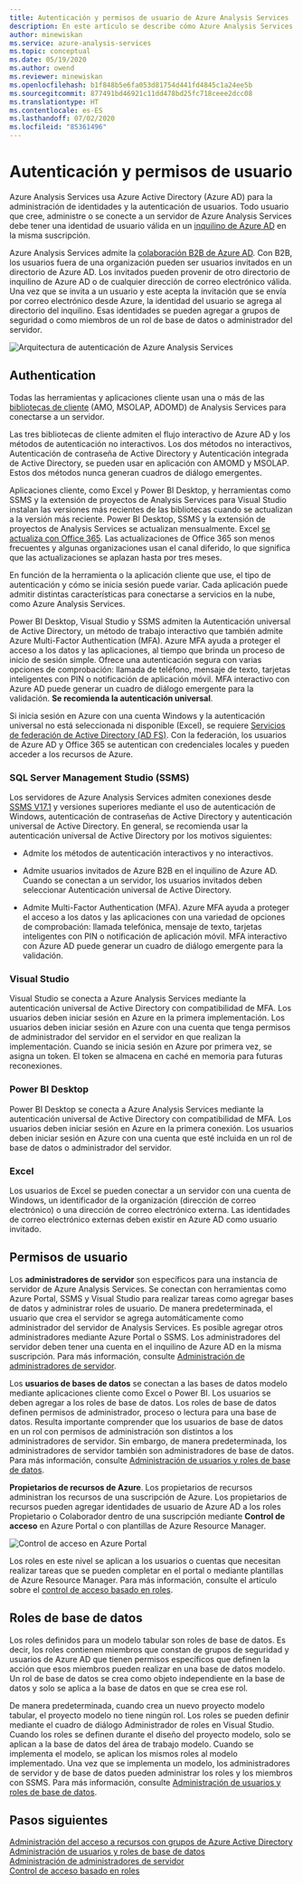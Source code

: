 ```yaml
---
title: Autenticación y permisos de usuario de Azure Analysis Services | Microsoft Docs
description: En este artículo se describe cómo Azure Analysis Services usa Azure Active Directory (Azure AD) para la administración de identidades y la autenticación de usuarios.
author: minewiskan
ms.service: azure-analysis-services
ms.topic: conceptual
ms.date: 05/19/2020
ms.author: owend
ms.reviewer: minewiskan
ms.openlocfilehash: b1f848b5e6fa053d81754d441fd4845c1a24ee5b
ms.sourcegitcommit: 877491bd46921c11dd478bd25fc718ceee2dcc08
ms.translationtype: HT
ms.contentlocale: es-ES
ms.lasthandoff: 07/02/2020
ms.locfileid: "85361496"
---
```

# <a name="authentication-and-user-permissions"></a>Autenticación y permisos de usuario

Azure Analysis Services usa Azure Active Directory (Azure AD) para la administración de identidades y la autenticación de usuarios. Todo usuario que cree, administre o se conecte a un servidor de Azure Analysis Services debe tener una identidad de usuario válida en un [inquilino de Azure AD](../active-directory/fundamentals/active-directory-administer.md) en la misma suscripción.

Azure Analysis Services admite la [colaboración B2B de Azure AD](../active-directory/active-directory-b2b-what-is-azure-ad-b2b.md). Con B2B, los usuarios fuera de una organización pueden ser usuarios invitados en un directorio de Azure AD. Los invitados pueden provenir de otro directorio de inquilino de Azure AD o de cualquier dirección de correo electrónico válida. Una vez que se invita a un usuario y este acepta la invitación que se envía por correo electrónico desde Azure, la identidad del usuario se agrega al directorio del inquilino. Esas identidades se pueden agregar a grupos de seguridad o como miembros de un rol de base de datos o administrador del servidor.

![Arquitectura de autenticación de Azure Analysis Services](./media/analysis-services-manage-users/aas-manage-users-arch.png)

## <a name="authentication"></a>Authentication

Todas las herramientas y aplicaciones cliente usan una o más de las [bibliotecas de cliente](https://docs.microsoft.com/analysis-services/client-libraries?view=azure-analysis-services-current) (AMO, MSOLAP, ADOMD) de Analysis Services para conectarse a un servidor. 

Las tres bibliotecas de cliente admiten el flujo interactivo de Azure AD y los métodos de autenticación no interactivos. Los dos métodos no interactivos, Autenticación de contraseña de Active Directory y Autenticación integrada de Active Directory, se pueden usar en aplicación con AMOMD y MSOLAP. Estos dos métodos nunca generan cuadros de diálogo emergentes.

Aplicaciones cliente, como Excel y Power BI Desktop, y herramientas como SSMS y la extensión de proyectos de Analysis Services para Visual Studio instalan las versiones más recientes de las bibliotecas cuando se actualizan a la versión más reciente. Power BI Desktop, SSMS y la extensión de proyectos de Analysis Services se actualizan mensualmente. Excel [se actualiza con Office 365](https://support.office.com/article/When-do-I-get-the-newest-features-in-Office-2016-for-Office-365-da36192c-58b9-4bc9-8d51-bb6eed468516). Las actualizaciones de Office 365 son menos frecuentes y algunas organizaciones usan el canal diferido, lo que significa que las actualizaciones se aplazan hasta por tres meses.

En función de la herramienta o la aplicación cliente que use, el tipo de autenticación y cómo se inicia sesión puede variar. Cada aplicación puede admitir distintas características para conectarse a servicios en la nube, como Azure Analysis Services.

Power BI Desktop, Visual Studio y SSMS admiten la Autenticación universal de Active Directory, un método de trabajo interactivo que también admite Azure Multi-Factor Authentication (MFA). Azure MFA ayuda a proteger el acceso a los datos y las aplicaciones, al tiempo que brinda un proceso de inicio de sesión simple. Ofrece una autenticación segura con varias opciones de comprobación: llamada de teléfono, mensaje de texto, tarjetas inteligentes con PIN o notificación de aplicación móvil. MFA interactivo con Azure AD puede generar un cuadro de diálogo emergente para la validación. **Se recomienda la autenticación universal**.

Si inicia sesión en Azure con una cuenta Windows y la autenticación universal no está seleccionada ni disponible (Excel), se requiere [Servicios de federación de Active Directory (AD FS)](../active-directory/hybrid/how-to-connect-fed-azure-adfs.md). Con la federación, los usuarios de Azure AD y Office 365 se autentican con credenciales locales y pueden acceder a los recursos de Azure.

### <a name="sql-server-management-studio-ssms"></a>SQL Server Management Studio (SSMS)

Los servidores de Azure Analysis Services admiten conexiones desde [SSMS V17.1](https://docs.microsoft.com/sql/ssms/download-sql-server-management-studio-ssms) y versiones superiores mediante el uso de autenticación de Windows, autenticación de contraseñas de Active Directory y autenticación universal de Active Directory. En general, se recomienda usar la autenticación universal de Active Directory por los motivos siguientes:

*  Admite los métodos de autenticación interactivos y no interactivos.

*  Admite usuarios invitados de Azure B2B en el inquilino de Azure AD. Cuando se conectan a un servidor, los usuarios invitados deben seleccionar Autenticación universal de Active Directory.

*  Admite Multi-Factor Authentication (MFA). Azure MFA ayuda a proteger el acceso a los datos y las aplicaciones con una variedad de opciones de comprobación: llamada telefónica, mensaje de texto, tarjetas inteligentes con PIN o notificación de aplicación móvil. MFA interactivo con Azure AD puede generar un cuadro de diálogo emergente para la validación.

### <a name="visual-studio"></a>Visual Studio

Visual Studio se conecta a Azure Analysis Services mediante la autenticación universal de Active Directory con compatibilidad de MFA. Los usuarios deben iniciar sesión en Azure en la primera implementación. Los usuarios deben iniciar sesión en Azure con una cuenta que tenga permisos de administrador del servidor en el servidor en que realizan la implementación. Cuando se inicia sesión en Azure por primera vez, se asigna un token. El token se almacena en caché en memoria para futuras reconexiones.

### <a name="power-bi-desktop"></a>Power BI Desktop

Power BI Desktop se conecta a Azure Analysis Services mediante la autenticación universal de Active Directory con compatibilidad de MFA. Los usuarios deben iniciar sesión en Azure en la primera conexión. Los usuarios deben iniciar sesión en Azure con una cuenta que esté incluida en un rol de base de datos o administrador del servidor.

### <a name="excel"></a>Excel

Los usuarios de Excel se pueden conectar a un servidor con una cuenta de Windows, un identificador de la organización (dirección de correo electrónico) o una dirección de correo electrónico externa. Las identidades de correo electrónico externas deben existir en Azure AD como usuario invitado.

## <a name="user-permissions"></a>Permisos de usuario

Los **administradores de servidor** son específicos para una instancia de servidor de Azure Analysis Services. Se conectan con herramientas como Azure Portal, SSMS y Visual Studio para realizar tareas como agregar bases de datos y administrar roles de usuario. De manera predeterminada, el usuario que crea el servidor se agrega automáticamente como administrador del servidor de Analysis Services. Es posible agregar otros administradores mediante Azure Portal o SSMS. Los administradores del servidor deben tener una cuenta en el inquilino de Azure AD en la misma suscripción. Para más información, consulte [Administración de administradores de servidor](analysis-services-server-admins.md). 

Los **usuarios de bases de datos** se conectan a las bases de datos modelo mediante aplicaciones cliente como Excel o Power BI. Los usuarios se deben agregar a los roles de base de datos. Los roles de base de datos definen permisos de administrador, proceso o lectura para una base de datos. Resulta importante comprender que los usuarios de base de datos en un rol con permisos de administración son distintos a los administradores de servidor. Sin embargo, de manera predeterminada, los administradores de servidor también son administradores de base de datos. Para más información, consulte [Administración de usuarios y roles de base de datos](analysis-services-database-users.md).

**Propietarios de recursos de Azure**. Los propietarios de recursos administran los recursos de una suscripción de Azure. Los propietarios de recursos pueden agregar identidades de usuario de Azure AD a los roles Propietario o Colaborador dentro de una suscripción mediante **Control de acceso** en Azure Portal o con plantillas de Azure Resource Manager. 

![Control de acceso en Azure Portal](./media/analysis-services-manage-users/aas-manage-users-rbac.png)

Los roles en este nivel se aplican a los usuarios o cuentas que necesitan realizar tareas que se pueden completar en el portal o mediante plantillas de Azure Resource Manager. Para más información, consulte el artículo sobre el [control de acceso basado en roles](../role-based-access-control/overview.md). 

## <a name="database-roles"></a>Roles de base de datos

 Los roles definidos para un modelo tabular son roles de base de datos. Es decir, los roles contienen miembros que constan de grupos de seguridad y usuarios de Azure AD que tienen permisos específicos que definen la acción que esos miembros pueden realizar en una base de datos modelo. Un rol de base de datos se crea como objeto independiente en la base de datos y solo se aplica a la base de datos en que se crea ese rol.   
  
 De manera predeterminada, cuando crea un nuevo proyecto modelo tabular, el proyecto modelo no tiene ningún rol. Los roles se pueden definir mediante el cuadro de diálogo Administrador de roles en Visual Studio. Cuando los roles se definen durante el diseño del proyecto modelo, solo se aplican a la base de datos del área de trabajo modelo. Cuando se implementa el modelo, se aplican los mismos roles al modelo implementado. Una vez que se implementa un modelo, los administradores de servidor y de base de datos pueden administrar los roles y los miembros con SSMS. Para más información, consulte [Administración de usuarios y roles de base de datos](analysis-services-database-users.md).
  
## <a name="next-steps"></a>Pasos siguientes

[Administración del acceso a recursos con grupos de Azure Active Directory](../active-directory/fundamentals/active-directory-manage-groups.md)   
[Administración de usuarios y roles de base de datos](analysis-services-database-users.md)  
[Administración de administradores de servidor](analysis-services-server-admins.md)  
[Control de acceso basado en roles](../role-based-access-control/overview.md)  